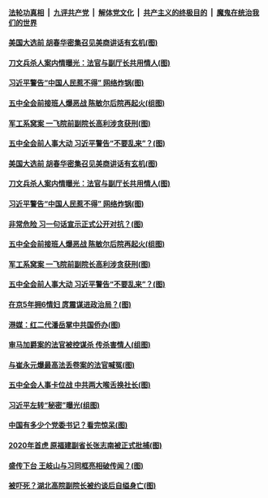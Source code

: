 

####  [法轮功真相](../../../../basic/blob/master/README.md?t=10232202) &nbsp;|&nbsp; [九评共产党](../../../../9ping.md/blob/master/README.md?t=10232202) &nbsp;|&nbsp; [解体党文化](../../../../jtdwh.md/blob/master/README.md?t=10232202)  &nbsp;|&nbsp; [共产主义的终极目的](../../../../gczydzjmd.md/blob/master/README.md?t=10232202) &nbsp;|&nbsp; [魔鬼在统治我们的世界](../../../../mgztzwmdsj.md/blob/master/README.md?t=10232202) 

#### [美国大选前 胡春华密集召见美商讲话有玄机(图)](../pages/p2/950143.md?t=10232202) 

#### [刀文兵杀人案内情曝光：法官与副厅长共用情人(图)](../pages/p2/950120.md?t=10232202) 

#### [习近平警告“中国人民惹不得” 网络炸锅(图)](../pages/p2/950129.md?t=10232202) 

#### [五中全会前接班人爆恶战 陈敏尔后院再起火(组图)](../pages/p2/950050.md?t=10232202) 

#### [军工系窝案 一飞院前副院长高利涉贪获刑(图)](../pages/p2/950017.md?t=10232202) 

#### [五中全会前人事大动 习近平警告“不要乱来”？(图)](../pages/p2/949936.md?t=10232202) 


#### [美国大选前 胡春华密集召见美商讲话有玄机(图)](../pages/p2/950143.md?t=10232202) 

#### [刀文兵杀人案内情曝光：法官与副厅长共用情人(图)](../pages/p2/950120.md?t=10232202) 

#### [习近平警告“中国人民惹不得” 网络炸锅(图)](../pages/p2/950129.md?t=10232202) 

#### [非常危险 习一句话宣示正式公开对抗？(图)](../pages/p2/950107.md?t=10232202) 

#### [五中全会前接班人爆恶战 陈敏尔后院再起火(组图)](../pages/p2/950050.md?t=10232202) 

#### [军工系窝案 一飞院前副院长高利涉贪获刑(图)](../pages/p2/950017.md?t=10232202) 

#### [五中全会前人事大动 习近平警告“不要乱来”？(图)](../pages/p2/949936.md?t=10232202) 

#### [在京5年拥6情妇 庹震谋进政治局？(图)](../pages/p2/949953.md?t=10232202) 

#### [港媒：红二代潘岳掌中共国侨办(图)](../pages/p2/949938.md?t=10232202) 

#### [审马加爵案的法官被控谋杀 传杀害情人(组图)](../pages/p2/949920.md?t=10232202) 

#### [与崔永元爆最高法丢卷案的法官喊冤(图)](../pages/p2/949911.md?t=10232202) 

#### [五中全会人事卡位战 中共两大喉舌换社长(图)](../pages/p2/949892.md?t=10232202) 

#### [习近平左转“秘密”曝光(组图)](../pages/p2/949888.md?t=10232202) 

#### [中国有多少个党委书记？看完惊呆(图)](../pages/p2/949849.md?t=10232202) 


#### [2020年首虎 原福建副省长张志南被正式批捕(图)](../pages/p2/949850.md?t=10232202) 

#### [盛传下台 王岐山与习同框亮相破传闻？(图)](../pages/p2/949823.md?t=10232202) 


#### [被吓死？湖北高院副院长被约谈后自缢身亡(图)](../pages/p2/949803.md?t=10232202) 

